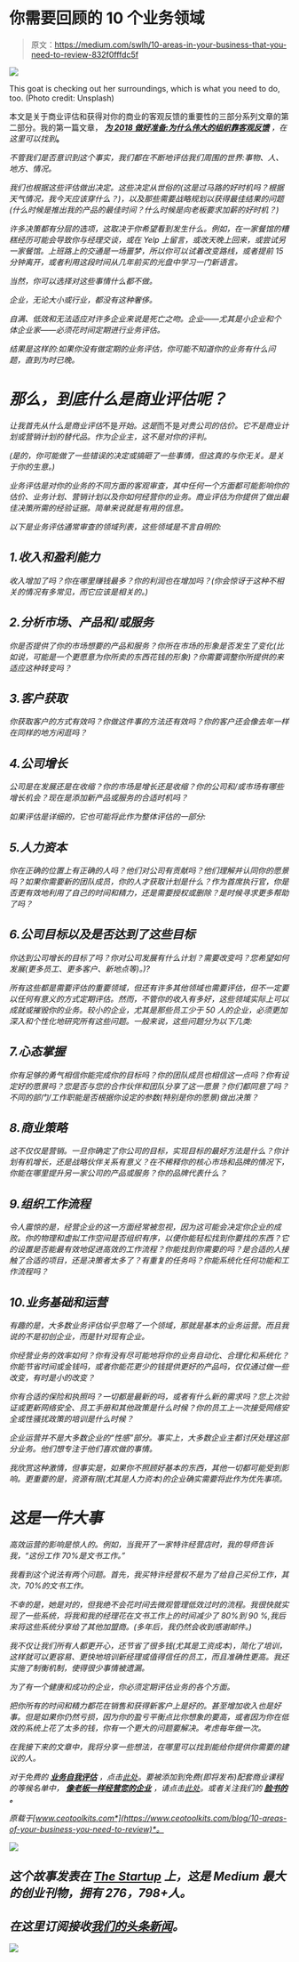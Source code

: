 # 你需要回顾的 10 个业务领域

> 原文：<https://medium.com/swlh/10-areas-in-your-business-that-you-need-to-review-832f0fffdc5f>

![](img/e2183e568f1043dad63725c92438dd35.png)

This goat is checking out her surroundings, which is what you need to do, too. (Photo credit: Unsplash)

本文是关于商业评估和获得对你的商业的客观反馈的重要性的三部分系列文章的第二部分。我的第一篇文章， [***为 2018 做好准备:为什么伟大的组织靠客观反馈***](/swlh/get-ready-for-2018-59bef3cea384) *，在这里可以找到*[](/swlh/get-ready-for-2018-59bef3cea384)**。**

*不管我们是否意识到这个事实，我们都在不断地评估我们周围的世界:事物、人、地方、情况。*

*我们也根据这些评估做出决定。这些决定从世俗的(这是过马路的好时机吗？根据天气情况，我今天应该穿什么？)，以及那些需要战略规划以获得最佳结果的问题(什么时候是推出我的产品的最佳时间？什么时候是向老板要求加薪的好时机？)*

*许多决策都有分层的选项，这取决于你希望看到发生什么。例如，在一家餐馆的糟糕经历可能会导致你与经理交谈，或在 Yelp 上留言，或改天晚上回来，或尝试另一家餐馆。上班路上的交通是一场噩梦，所以你可以试着改变路线，或者提前 15 分钟离开，或者利用这段时间从几年前买的光盘中学习一门新语言。*

*当然，你可以选择对这些事情什么都不做。*

*企业，无论大小或行业，都没有这种奢侈。*

*自满、低效和无法适应对许多企业来说是死亡之吻。企业——尤其是小企业和个体企业家——必须花时间定期进行业务评估。*

*结果是这样的:如果你没有做定期的业务评估，你可能不知道你的业务有什么问题，直到为时已晚。*

# *那么，到底什么是商业评估呢？*

*让我首先从什么是商业评估*不是*开始。这是*而不是*对贵公司的估价。它不是商业计划或营销计划的替代品。作为企业主，这不是对你的评判。*

*(是的，你可能做了一些错误的决定或搞砸了一些事情，但这真的与你无关。是关于你的生意。)*

*业务评估是对你的业务的不同方面的客观审查，其中任何一个方面都可能影响你的估价、业务计划、营销计划以及你如何经营你的业务。商业评估为你提供了做出最佳决策所需的经验证据。简单来说就是有用的信息。*

*以下是业务评估通常审查的领域列表，这些领域是不言自明的:*

## *1.收入和盈利能力*

*收入增加了吗？你在哪里赚钱最多？你的利润也在增加吗？(你会惊讶于这种不相关的情况有多常见，而它应该是相关的。)*

## *2.分析市场、产品和/或服务*

*你是否提供了你的市场想要的产品和服务？你所在市场的形象是否发生了变化(比如说，可能是一个更愿意为你所卖的东西花钱的形象)？你需要调整你所提供的来适应这种转变吗？*

## *3.客户获取*

*你获取客户的方式有效吗？你做这件事的方法还有效吗？你的客户还会像去年一样在同样的地方闲逛吗？*

## *4.公司增长*

*公司是在发展还是在收缩？你的市场是增长还是收缩？你的公司和/或市场有哪些增长机会？现在是添加新产品或服务的合适时机吗？*

*如果评估是详细的，它也可能将此作为整体评估的一部分:*

## *5.人力资本*

*你在正确的位置上有正确的人吗？他们对公司有贡献吗？他们理解并认同你的愿景吗？如果你需要新的团队成员，你的人才获取计划是什么？作为首席执行官，你是否更有效地利用了自己的时间和精力，还是需要授权或删除？是时候寻求更多帮助了吗？*

## *6.公司目标以及是否达到了这些目标*

*你达到公司增长的目标了吗？你对公司发展有什么计划？需要改变吗？您希望如何发展(更多员工、更多客户、新地点等)。)?*

*所有这些都是需要评估的重要领域，但还有许多其他领域也需要评估，但不一定要以任何有意义的方式定期评估。然而，不管你的收入有多好，这些领域实际上可以成就或摧毁你的业务。较小的企业，尤其是那些员工少于 50 人的企业，必须更加深入和个性化地研究所有这些问题。一般来说，这些问题分为以下几类:*

## *7.心态掌握*

*你有足够的勇气相信你能完成你的目标吗？你的团队成员也相信这一点吗？你有设定好的愿景吗？您是否与您的合作伙伴和团队分享了这一愿景？你们都同意了吗？不同的部门/工作职能是否根据你设定的参数(特别是你的愿景)做出决策？*

## *8.商业策略*

*这不仅仅是营销。一旦你确定了你公司的目标，实现目标的最好方法是什么？你计划有机增长，还是战略伙伴关系有意义？在不稀释你的核心市场和品牌的情况下，你能在哪里提升另一家公司的产品或服务？你的品牌代表什么？*

## *9.组织工作流程*

*令人震惊的是，经营企业的这一方面经常被忽视，因为这可能会决定你企业的成败。你的物理和虚拟工作空间是否组织有序，以便你能轻松找到你要找的东西？它的设置是否能最有效地促进高效的工作流程？你能找到你需要的吗？是合适的人接触了合适的项目，还是决策者太多了？有重复的任务吗？你能系统化任何功能和工作流程吗？*

## *10.业务基础和运营*

*有趣的是，大多数业务评估似乎忽略了一个领域，那就是基本的业务运营。而且我说的不是初创企业，而是针对现有企业。*

*你经营业务的效率如何？你有没有尽可能地将你的业务自动化、合理化和系统化？你能节省时间或金钱吗，或者你能花更少的钱提供更好的产品吗，仅仅通过做一些改变，有时是小的改变？*

*你有合适的保险和执照吗？一切都是最新的吗，或者有什么新的需求吗？您上次验证或更新网络安全、员工手册和其他政策是什么时候？你的员工上一次接受网络安全或性骚扰政策的培训是什么时候？*

*企业运营并不是大多数企业的“性感”部分。事实上，大多数企业主都讨厌处理这部分业务。他们想专注于他们喜欢做的事情。*

*我欣赏这种激情，但事实是，如果你不照顾好基本的东西，其他一切都可能受到影响。更重要的是，资源有限(尤其是人力资本)的企业确实需要将此作为优先事项。*

# *这是一件大事*

*高效运营的影响是惊人的。例如，当我开了一家特许经营店时，我的导师告诉我，“这份工作 70%是文书工作。”*

*我看到这个说法有两个问题。首先，我买特许经营权不是为了给自己买份工作，其次，70%的文书工作。*

*不幸的是，她是对的，但我绝不会花时间去微观管理低效过时的流程。我很快就实现了一些系统，将我和我的经理花在文书工作上的时间减少了 80%到 90 %,我后来将这些系统分享给了其他加盟商。(多年后，我仍然会收到感谢邮件。)*

*我不仅让我们所有人都更开心，还节省了很多钱(尤其是工资成本)，简化了培训，这样就可以更容易、更快地培训新经理或值得信任的员工，而且准确性更高。我还实施了制衡机制，使得很少事情被遗漏。*

*为了有一个健康和成功的企业，你必须定期评估业务的各个方面。*

*把你所有的时间和精力都花在销售和获得新客户上是好的。甚至增加收入也是好事。但是如果你仍然亏损，因为你的盈亏平衡点比你想象的要高，或者因为你在低效的系统上花了太多的钱，你有一个更大的问题要解决。考虑每年做一次。*

*在我接下来的文章中，我将分享一些想法，在哪里可以找到能给你提供你需要的建议的人。*

*对于免费的 [***业务自我评估***](https://www.ceotoolkits.com/store/Vx5K8t3s) ，点击[此处](https://www.ceotoolkits.com/store/Vx5K8t3s)。要被添加到免费(即将发布)配套商业课程的等候名单中， [***像老板一样经营您的企业***](https://www.ceotoolkits.com/store/27VrK769) ，请点击[此处](https://www.ceotoolkits.com/store/27VrK769)。或者关注我们的 [**脸书的**](https://www.facebook.com/CEOToolkits/) **。***

**原载于*[*www.ceotoolkits.com*](https://www.ceotoolkits.com/blog/10-areas-of-your-business-you-need-to-review)*。**

*![](img/731acf26f5d44fdc58d99a6388fe935d.png)*

## *这个故事发表在 [The Startup](https://medium.com/swlh) 上，这是 Medium 最大的创业刊物，拥有 276，798+人。*

## *在这里订阅接收[我们的头条新闻](http://growthsupply.com/the-startup-newsletter/)。*

*![](img/731acf26f5d44fdc58d99a6388fe935d.png)*